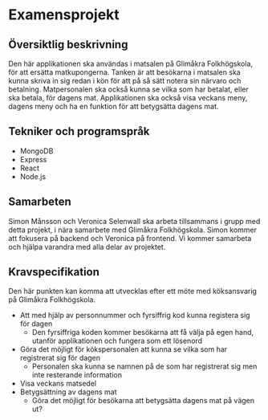 # Examensprojekt

## Översiktlig beskrivning
Den här applikationen ska användas i matsalen på Glimåkra Folkhögskola, för att ersätta matkupongerna. Tanken är att besökarna i matsalen ska kunna skriva in sig redan i kön för att på så sätt notera sin närvaro och betalning. Matpersonalen ska också kunna se vilka som har betalat, eller ska betala, för dagens mat. Applikationen ska också visa veckans meny, dagens meny och ha en funktion för att betygsätta dagens mat.

## Tekniker och programspråk
- MongoDB
- Express
- React
- Node.js

## Samarbeten
Simon Månsson och Veronica Selenwall ska arbeta tillsammans i grupp med detta projekt, i nära samarbete med Glimåkra Folkhögskola. Simon kommer att fokusera på backend och Veronica på frontend. Vi kommer samarbeta och hjälpa varandra med alla delar av projektet.

## Kravspecifikation
Den här punkten kan komma att utvecklas efter ett möte med köksansvarig på Glimåkra Folkhögskola.
- Att med hjälp av personnummer och fyrsiffrig kod kunna registera sig för dagen
   - Den fyrsiffriga koden kommer besökarna att få välja på egen hand, utanför applikationen och fungera som ett lösenord
- Göra det möjligt för kökspersonalen att kunna se vilka som har registrerat sig för dagen
   - Personalen ska kunna se namnen på de som har registrerat sig men inte resterande information
- Visa veckans matsedel
- Betygsättning av dagens mat
   - Göra det möjligt för besökarna att betygsätta dagens mat på vägen ut?




